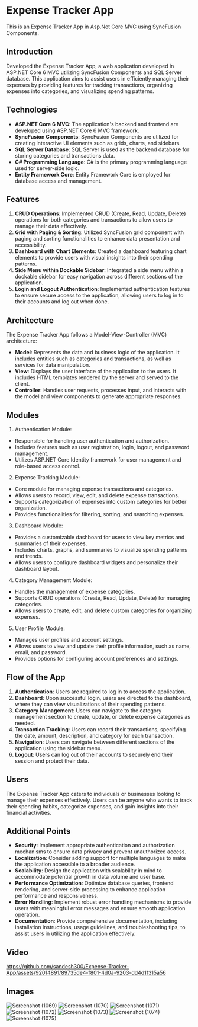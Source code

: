 # Expense Tracker App
This is an Expense Tracker App in Asp.Net Core MVC using SyncFusion Components.

## Introduction
Developed the Expense Tracker App, a web application developed in ASP.NET Core 6 MVC utilizing SyncFusion Components and SQL Server database. This application aims to assist users in efficiently managing their expenses by providing features for tracking transactions, organizing expenses into categories, and visualizing spending patterns.

## Technologies
- **ASP.NET Core 6 MVC**: The application's backend and frontend are developed using ASP.NET Core 6 MVC framework.
- **SyncFusion Components**: SyncFusion Components are utilized for creating interactive UI elements such as grids, charts, and sidebars.
- **SQL Server Database**: SQL Server is used as the backend database for storing categories and transactions data.
- **C# Programming Language**: C# is the primary programming language used for server-side logic.
- **Entity Framework Core**: Entity Framework Core is employed for database access and management.

## Features
1. **CRUD Operations**: Implemented CRUD (Create, Read, Update, Delete) operations for both categories and transactions to allow users to manage their data effectively.
2. **Grid with Paging & Sorting**: Utilized SyncFusion grid component with paging and sorting functionalities to enhance data presentation and accessibility.
3. **Dashboard with Chart Elements**: Created a dashboard featuring chart elements to provide users with visual insights into their spending patterns.
4. **Side Menu within Dockable Sidebar**: Integrated a side menu within a dockable sidebar for easy navigation across different sections of the application.
5. **Login and Logout Authentication**: Implemented authentication features to ensure secure access to the application, allowing users to log in to their accounts and log out when done.

## Architecture
The Expense Tracker App follows a Model-View-Controller (MVC) architecture:
- **Model**: Represents the data and business logic of the application. It includes entities such as categories and transactions, as well as services for data manipulation.
- **View**: Displays the user interface of the application to the users. It includes HTML templates rendered by the server and served to the client.
- **Controller**: Handles user requests, processes input, and interacts with the model and view components to generate appropriate responses.

## Modules
1. Authentication Module:
- Responsible for handling user authentication and authorization.
- Includes features such as user registration, login, logout, and password management.
- Utilizes ASP.NET Core Identity framework for user management and role-based access control.

2. Expense Tracking Module:
- Core module for managing expense transactions and categories.
- Allows users to record, view, edit, and delete expense transactions.
- Supports categorization of expenses into custom categories for better organization.
- Provides functionalities for filtering, sorting, and searching expenses.

3. Dashboard Module:
- Provides a customizable dashboard for users to view key metrics and summaries of their expenses.
- Includes charts, graphs, and summaries to visualize spending patterns and trends.
- Allows users to configure dashboard widgets and personalize their dashboard layout.

4. Category Management Module:
- Handles the management of expense categories.
- Supports CRUD operations (Create, Read, Update, Delete) for managing categories.
- Allows users to create, edit, and delete custom categories for organizing expenses.

5. User Profile Module:
- Manages user profiles and account settings.
- Allows users to view and update their profile information, such as name, email, and password.
- Provides options for configuring account preferences and settings.


## Flow of the App
1. **Authentication**: Users are required to log in to access the application.
2. **Dashboard**: Upon successful login, users are directed to the dashboard, where they can view visualizations of their spending patterns.
3. **Category Management**: Users can navigate to the category management section to create, update, or delete expense categories as needed.
4. **Transaction Tracking**: Users can record their transactions, specifying the date, amount, description, and category for each transaction.
5. **Navigation**: Users can navigate between different sections of the application using the sidebar menu.
6. **Logout**: Users can log out of their accounts to securely end their session and protect their data.

## Users
The Expense Tracker App caters to individuals or businesses looking to manage their expenses effectively. Users can be anyone who wants to track their spending habits, categorize expenses, and gain insights into their financial activities.

## Additional Points
- **Security**: Implement appropriate authentication and authorization mechanisms to ensure data privacy and prevent unauthorized access.
- **Localization**: Consider adding support for multiple languages to make the application accessible to a broader audience.
- **Scalability**: Design the application with scalability in mind to accommodate potential growth in data volume and user base.
- **Performance Optimization**: Optimize database queries, frontend rendering, and server-side processing to enhance application performance and responsiveness.
- **Error Handling**: Implement robust error handling mechanisms to provide users with meaningful error messages and ensure smooth application operation.
- **Documentation**: Provide comprehensive documentation, including installation instructions, usage guidelines, and troubleshooting tips, to assist users in utilizing the application effectively.

## Video
https://github.com/sandesh300/Expense-Tracker-App/assets/92014891/89735de4-f801-4d0a-9203-dd4d1f315a56

## Images
![Screenshot (1069)](https://github.com/sandesh300/Expense-Tracker-App/assets/92014891/5d20d458-9808-419f-bf8c-ccccf9b05dfd)
![Screenshot (1070)](https://github.com/sandesh300/Expense-Tracker-App/assets/92014891/3988c7a0-01c7-482f-b7ec-906e7188edbc)
![Screenshot (1071)](https://github.com/sandesh300/Expense-Tracker-App/assets/92014891/837aa6a5-eec0-409f-9cc9-3e49150b0847)
![Screenshot (1072)](https://github.com/sandesh300/Expense-Tracker-App/assets/92014891/a11d86bb-2891-4372-8d96-ad8d00923b5f)
![Screenshot (1073)](https://github.com/sandesh300/Expense-Tracker-App/assets/92014891/a8f34619-fe8a-4ee5-8189-8219ca86c71f)
![Screenshot (1074)](https://github.com/sandesh300/Expense-Tracker-App/assets/92014891/8ba82e4a-629e-411d-8630-5a8d44d5e674)
![Screenshot (1075)](https://github.com/sandesh300/Expense-Tracker-App/assets/92014891/073c9bbc-1066-4baa-a017-61c633a11d25)

